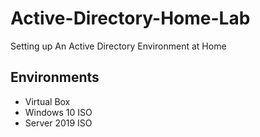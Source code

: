 # Active-Directory-Home-Lab
Setting up An Active Directory Environment at Home
## Environments
- Virtual Box
- Windows 10 ISO
- Server 2019 ISO
